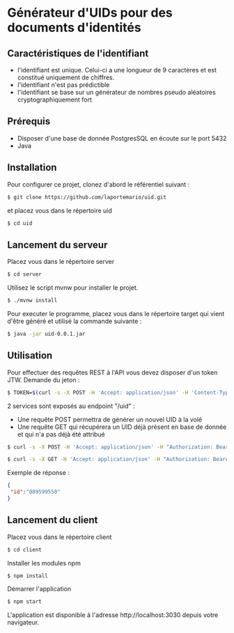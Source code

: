 # Générateur d'UIDs pour des documents d'identités

## Caractéristiques de l'identifiant
- l'identifiant est unique. Celui-ci a une longueur de 9 caractères et est constitué uniquement de chiffres.
- l'identifiant n'est pas prédictible
- l'identifiant se base sur un générateur de nombres pseudo aléatoires cryptographiquement fort

## Prérequis
- Disposer d'une base de donnée PostgresSQL en écoute sur le port 5432
- Java 

## Installation
Pour configurer ce projet, clonez d'abord le référentiel suivant :
```bash
$ git clone https://github.com/laportemario/uid.git
```
et placez vous dans le répertoire uid
```bash
$ cd uid
```
## Lancement du serveur
Placez vous dans le répertoire server
```bash
$ cd server
```
Utilisez le script mvnw pour installer le projet.
```bash
$ ./mvnw install
```

Pour executer le programme, placez vous dans le répertoire target qui vient d'être généré et utilisé la commande suivante :
```bash
$ java -jar uid-0.0.1.jar
```

## Utilisation
Pour effectuer des requêtes REST à l'API vous devez disposer d'un token JTW.
Demande du jeton : 
```bash
$ TOKEN=$(curl -s -X POST -H 'Accept: application/json' -H 'Content-Type: application/json' --data '{"username":"mario","password":"metroscope"}' localhost:8080/authenticate | sed -n 's|.*"token":"\([^"]*\)".*|\1|p')
```

2 services sont exposés au endpoint "/uid" :
- Une requête POST permettra de générer un nouvel UID à la volé
- Une requête GET qui récupérera un UID déjà présent en base de donnée et qui n'a pas déjà été attribué

```bash
$ curl -s -X POST -H 'Accept: application/json' -H "Authorization: Bearer $TOKEN" http://localhost:8080/uid
```
```bash
$ curl -s -X GET -H 'Accept: application/json' -H "Authorization: Bearer $TOKEN" http://localhost:8080/uid
```
Exemple de réponse : 
```json
{
 "id":"089599550"
}
```


## Lancement du client
Placez vous dans le répertoire client
```bash
$ cd client
```

Installer les modules npm
```bash
$ npm install
```

Démarrer l'application
```bash
$ npm start
```
L'application est disponible à l'adresse http://localhost:3030 depuis votre navigateur.

